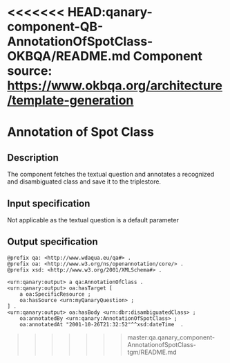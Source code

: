 <<<<<<< HEAD:qanary-component-QB-AnnotationOfSpotClass-OKBQA/README.md
Component source: https://www.okbqa.org/architecture/template-generation
=======
# Annotation of Spot Class

## Description

The component fetches the textual question and annotates a recognized and disambiguated class and save it to the triplestore.

## Input specification

Not applicable as the textual question is a default parameter

## Output specification

```ttl
@prefix qa: <http://www.wdaqua.eu/qa#> .
@prefix oa: <http://www.w3.org/ns/openannotation/core/> .
@prefix xsd: <http://www.w3.org/2001/XMLSchema#> .

<urn:qanary:output> a qa:AnnotationOfClass .
<urn:qanary:output> oa:hasTarget [
	a oa:SpecificResource ;
 	oa:hasSource <urn:myQanaryQuestion> ;
] .
<urn:qanary:output> oa:hasBody <urn:dbr:disambiguatedClass> ;
    oa:annotatedBy <urn:qanary:AnnotationOfSpotClass> ;
    oa:annotatedAt "2001-10-26T21:32:52"^^xsd:dateTime  .
```
>>>>>>> master:qa.qanary_component-AnnotationofSpotClass-tgm/README.md
